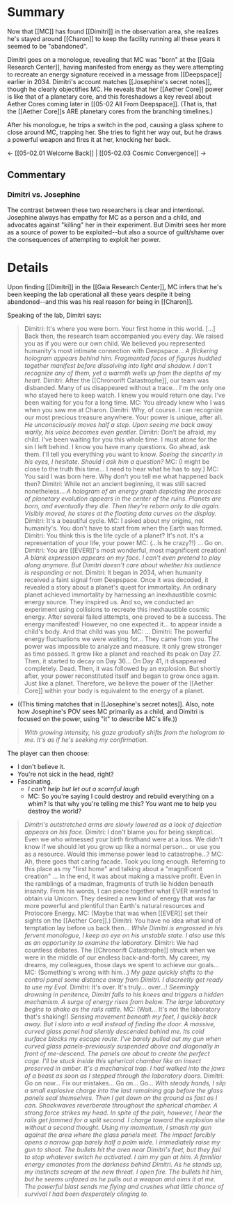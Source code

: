 # Summary
Now that [[MC]] has found [[Dimitri]] in the observation area, she realizes he's stayed around [[Charon]] to keep the facility running all these years it seemed to be "abandoned".

Dimitri goes on a monologue, revealing that MC was "born" at the [[Gaia Research Center]], having manifested from energy as they were attempting to recreate an energy signature received in a message from [[Deepspace]] earlier in 2034. Dimitri's account matches [[Josephine's secret notes]], though he clearly objectifies MC. He reveals that her [[Aether Core]] power is like that of a planetary core, and this foreshadows a key reveal about Aether Cores coming later in [[05-02 All From Deepspace]]. (That is, that the [[Aether Core]]s ARE planetary cores from the branching timelines.)

After his monologue, he trips a switch in the pod, causing a glass sphere to close around MC, trapping her. She tries to fight her way out, but he draws a powerful weapon and fires it at her, knocking her back.

← [[05-02.01 Welcome Back]] | [[05-02.03 Cosmic Convergence]] →
## Commentary
### Dimitri vs. Josephine
The contrast between these two researchers is clear and intentional. Josephine always has empathy for MC as a person and a child, and advocates against "killing" her in their experiment. But Dimitri sees her more as a source of power to be exploited--but also a source of guilt/shame over the consequences of attempting to exploit her power.

# Details
Upon finding [[Dimitri]] in the [[Gaia Research Center]], MC infers that he's been keeping the lab operational all these years despite it being abandoned--and this was his real reason for being in [[Charon]].

Speaking of the lab, Dimitri says:
> Dimitri: It's where you were born. Your first home in this world. \[...] Back then, the research team accompanied you every day. We raised you as if you were our own child. We believed you represented humanity's most intimate connection with Deepspace...
> *A flickering hologram appears behind him. Fragmented faces of figures huddled together manifest before dissolving into light and shadow.*
> *I don't recognize any of them, yet a warmth wells up from the depths of my heart.*
> Dimitri: After the [[Chronorift Catastrophe]], our team was disbanded. Many of us disappeared without a trace... I'm the only one who stayed here to keep watch. I knew you would return one day. I've been waiting for you for a long time.
> MC: You already knew who I was when you saw me at Charon.
> Dimitri: Why, of course. I can recognize our most precious treasure anywhere. Your power is unique, after all.
> *He unconsciously moves half a step. Upon seeing me back away warily, his voice becomes even gentler.*
> Dimitri: Don't be afraid, my child. I've been waiting for you this whole time. I must atone for the sin I left behind. I know you have many questions. Go ahead, ask them. I'll tell you everything you want to know.
> *Seeing the sincerity in his eyes, I hesitate. Should I ask him a question?*
> MC: (I might be close to the truth this time... I need to hear what he has to say.)
> MC: You said I was born here. Why don't you tell me what happened back then?
> Dimitri: While not an ancient beginning, it was still sacred nonetheless...
> *A hologram of an energy graph depicting the process of planetary evolution appears in the center of the ruins. Planets are born, and eventually they die. Then they're reborn only to die again.*
> *Visibly moved, he stares at the floating data curves on the display.*
> Dimitri: It's a beautiful cycle.
> MC: I asked about my origins, not humanity's. You don't have to start from when the Earth was formed.
> Dimitri: You think this is the life cycle of a planet? It's not. It's a representation of your life, your power
> MC: (...Is he crazy?!) ... Go on.
> Dimitri: You are [[EVER]]'s most wonderful, most magnificent creation!
> *A blank expression appears on my face. I can't even pretend to play along anymore.*
> *But Dimitri doesn't care about whether his audience is responding or not.*
> Dimitri: It began in 2034, when humanity received a faint signal from Deepspace. Once it was decoded, it revealed a story about a planet's quest for immortality. An ordinary planet achieved immortality by harnessing an inexhaustible cosmic energy source. They inspired us. And so, we conducted an experiment using collisions to recreate this inexhaustible cosmic energy. After several failed attempts, one proved to be a success. The energy manifested! However, no one expected it... to appear inside a child's body. And that child was you.
> MC: ...
> Dimitri: The powerful energy fluctuations we were waiting for... They came from you. The power was impossible to analyze and measure. It only grew stronger as time passed. It grew like a planet and reached its peak on Day 27. Then, it started to decay on Day 36... On Day 41, it disappeared completely. Dead. Then, it was followed by an explosion. But shortly after, your power reconstituted itself and began to grow once again. Just like a planet. Therefore, we believe the power of the [[Aether Core]] within your body is equivalent to the energy of a planet.
* ((This timing matches that in [[Josephine's secret notes]]. Also, note how Josephine's POV sees MC primarily as a child, and Dimitri is focused on the power, using "it" to describe MC's life.))

> *With growing intensity, his gaze gradually shifts from the hologram to me. It's as if he's seeking my confirmation.*

The player can then choose:
* I don't believe it.
* You're not sick in the head, right?
* Fascinating.
	* *I can't help but let out a scornful laugh*
	* MC: So you're saying I could destroy and rebuild everything on a whim? Is that why you're telling me this? You want me to help you destroy the world?

> *Dimitri's outstretched arms are slowly lowered as a look of dejection appears on his face.*
> Dimitri: I don't blame you for being skeptical. Even we who witnessed your birth firsthand were at a loss. We didn't know if we should let you grow up like a normal person... or use you as a resource. Would this immense power lead to catastrophe...?
> MC: Ah, there goes that caring facade. Took you long enough. Referring to this place as my "first home" and talking about a "magnificent creation" ... In the end, it was about making a massive profit.
> Even in the ramblings of a madman, fragments of truth lie hidden beneath insanity.
> From his words, I can piece together what EVER wanted to obtain via Unicorn.
> They desired a new kind of energy that was far more powerful and plentiful than
> Earth's natural resources and Protocore Energy.
> MC: (Maybe that was when [[EVER]] set their sights on the [[Aether Core]].)
> Dimitri: You have no idea what kind of temptation lay before us back then...
> *While Dimitri is engrossed in his fervent monologue, I keep an eye on his unstable state. I also use this as an opportunity to examine the laboratory.*
> Dimitri: We had countless debates. The [[Chronorift Catastrophe]] struck when we were in the middle of our endless back-and-forth. My career, my dreams, my colleagues, those days we spent to achieve our goals...
> MC: (Something's wrong with him...)
> *My gaze quickly shifts to the control panel some distance away from Dimitri. I discreetly get ready to use my Evol.*
> Dimitri: It's over. It's truly... over...!
> *Seemingly drowning in penitence, Dimitri falls to his knees and triggers a hidden mechanism.*
> *A surge of energy rises from below. The large laboratory begins to shake as the rails rattle.*
> MC: (Wait... It's not the laboratory that's shaking!)
> *Sensing movement beneath my feet, I quickly back away. But I slam into a wall instead of finding the door. A massive, curved glass panel had silently descended behind me. Its cold surface blocks my escape route.*
> *I've barely pulled out my gun when curved glass panels-previously suspended above and diagonally in front of me-descend. The panels are about to create the perfect cage. I'll be stuck inside this spherical chamber like an insect preserved in amber.*
> *It's a mechanical trap. I had walked into the jaws of a beast as soon as I stepped through the laboratory doors.*
> Dimitri: Go on now... Fix our mistakes... Go on... Go...
>*With steady hands, I slip a small explosive charge into the last remaining gap before the glass panels seal themselves. Then I get down on the ground as fast as I can.*
>*Shockwaves reverberate throughout the spherical chamber. A strong force strikes my head. In spite of the pain, however, I hear the rails get jammed for a split second.*
>*I charge toward the explosion site without a second thought. Using my momentum, I smash my gun against the area where the glass panels meet.*
>*The impact forcibly opens a narrow gap barely half a palm wide. I immediately raise my gun to shoot. The bullets hit the area near Dimitri's feet, but they fail to stop whatever switch he activated. I aim my gun at him.*
>*A familiar energy emanates from the darkness behind Dimitri. As he stands up, my instincts scream at the new threat. I open fire.*
>*The bullets hit him, but he seems unfazed as he pulls out a weapon and aims it at me.*
>*The powerful blast sends me flying and crushes what little chance of survival I had been desperately clinging to.*

